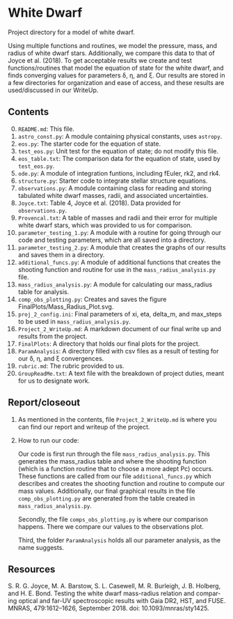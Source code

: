 White Dwarf
===========

Project directory for a model of white dwarf. 

Using multiple functions and routines, we model the pressure, mass, and radius of white dwarf stars. Additionally, we compare this data to that of Joyce et al. (2018). To get acceptable results we create and test functions/routines that model the equation of state for the white dwarf, and finds converging values for parameters δ, η, and ξ. Our results are stored in a few directories for organization and ease of access, and these results are used/discussed in our WriteUp.

Contents
--------

0. `README.md`: This file.
1. `astro_const.py`: A module containing physical constants, uses `astropy`.
2. `eos.py`: The starter code for the equation of state.
3. `test_eos.py`: Unit test for the equation of state; do not modify this file.
4. `eos_table.txt`: The comparison data for the equation of state, used by `test_eos.py`.
5. `ode.py`: A module of integration funtions, including fEuler, rk2, and rk4. 
6. `structure.py`: Starter code to integrate stellar structure equations.
7. `observations.py`: A module containing class for reading and storing tabulated
    white dwarf masses, radii, and associated uncertainties. 
8. `Joyce.txt`: Table 4, Joyce et al. (2018). Data provided for `observations.py`.
9. `Provencal.txt`: A table of masses and radii and their error for multiple white dwarf stars, which was provided to us for comparison.
10. `parameter_testing_1.py`: A module with a routine for going through our code and testing parameters, which are all saved into a directory. 
11. `parameter_testing_2.py`: A module that creates the graphs of our results and saves them in a directory. 
12. `additional_funcs.py`: A module of additional functions that creates the shooting function and routine for use in the `mass_radius_analysis.py` file.
13. `mass_radius_analysis.py`: A module for calculating our mass_radius table for analysis. 
14. `comp_obs_plotting.py`: Creates and saves the figure FinalPlots/Mass_Radius_Plot.svg.
15. `proj_2_config.ini`: Final parameters of xi, eta, delta_m, and max_steps to be used in `mass_radius_analysis.py`. 
16. `Project_2_WriteUp.md`: A markdown document of our final write up and results from the project.
17. `FinalPlots`: A directory that holds our final plots for the project.
18. `ParamAnalysis`: A directory filled with csv files as a result of testing for our δ, η, and ξ convergences. 
19. `rubric.md`: The rubric provided to us. 
20. `GroupReadMe.txt`: A text file with the breakdown of project duties, meant for us to designate work. 

Report/closeout
---------------

1. As mentioned in the contents, file `Project_2_WriteUp.md` is where you can find our report and writeup of the project. 

2. How to run our code: 

    Our code is first run through the file `mass_radius_analysis.py`. This generates the mass_radius table and where the shooting function (which is a function routine that to choose a more adept Pc) occurs. These functions are called from our file `additional_funcs.py` which describes and creates the shooting function and routine to compute our mass values. Additionally, our final graphical results in the file `comp_obs_plotting.py` are generated from the table created in `mass_radius_analysis.py`. 
    
    Secondly, the file `comps_obs_plotting.py` is where our comparison happens. There we compare our values to the observations plot. 
    
    Third, the folder `ParamAnalysis` holds all our parameter analysis, as the name suggests. 

Resources
---------

S. R. G. Joyce, M. A. Barstow, S. L. Casewell, M. R. Burleigh, J. B. Holberg,
and H. E. Bond. Testing the white dwarf mass-radius relation and compar-
ing optical and far-UV spectroscopic results with Gaia DR2, HST, and FUSE.
MNRAS, 479:1612–1626, September 2018. doi: 10.1093/mnras/sty1425.
